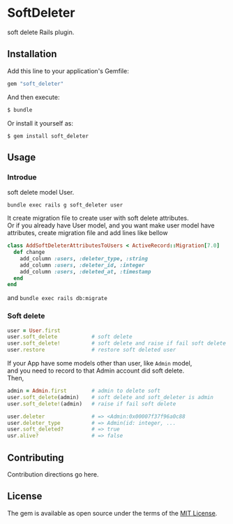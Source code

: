 # SoftDeleter
soft delete Rails plugin.

## Installation
Add this line to your application's Gemfile:

```ruby
gem "soft_deleter"
```

And then execute:
```bash
$ bundle
```

Or install it yourself as:
```
$ gem install soft_deleter
```

## Usage
### Introdue
soft delete model User.
```
bundle exec rails g soft_deleter user
```
It create migration file to create user with soft delete attributes.<br/>
Or if you already have User model, and you want make user model have attributes,
create migration file and add lines like bellow
```ruby
class AddSoftDeleterAttributesToUsers < ActiveRecord::Migration[7.0]
  def change
    add_column :users, :deleter_type, :string
    add_column :users, :deleter_id, :integer
    add_column :users, :deleted_at, :timestamp
  end
end
```
and `bundle exec rails db:migrate`

### Soft delete
```ruby
user = User.first
user.soft_delete           # soft delete
user.soft_delete!          # soft delete and raise if fail soft delete
user.restore               # restore soft deleted user
```
If your App have some models other than user, like `Admin` model,<br />
and you need to record to that Admin account did soft delete.<br />
Then,
```ruby
admin = Admin.first        # admin to delete soft
user.soft_delete(admin)    # soft delete and soft_deleter is admin
user.soft_delete!(admin)   # raise if fail soft delete

user.deleter               # => <Admin:0x00007f37f96a0c88
user.deleter_type          # => Admin(id: integer, ...
user.soft_deleted?         # => true
usr.alive?                 # => false
```


## Contributing
Contribution directions go here.

## License
The gem is available as open source under the terms of the [MIT License](https://opensource.org/licenses/MIT).
